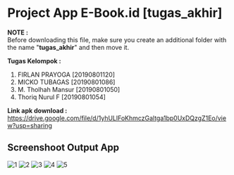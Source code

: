 # Project App E-Book.id [tugas_akhir]

**NOTE :**\
Before downloading this file, make sure you create an additional folder with the name "**tugas_akhir**" and then move it.

**Tugas Kelompok :**
1. FIRLAN PRAYOGA    [20190801120]
2. MICKO TUBAGAS     [20190801086]
3. M. Tholhah Mansur [20190801050]
4. Thoriq Nurul F    [20190801054]

**Link apk download :**\
https://drive.google.com/file/d/1yhULlFoKhmczGaltga1bp0UxDQzgZ1Eo/view?usp=sharing

## Screenshoot Output App

![1](https://user-images.githubusercontent.com/54829600/174437006-20f1f6ab-d2ca-408d-b571-afc0d8eb6971.png)
![2](https://user-images.githubusercontent.com/54829600/174437010-70b89b31-92df-4f42-b200-39ee375ce117.png)
![3](https://user-images.githubusercontent.com/54829600/174437013-e06ba7df-e5eb-46f5-a598-5db41dcc39a1.png)
![4](https://user-images.githubusercontent.com/54829600/174437018-366cb460-50a7-4d8c-b0b0-ca0843cef0bf.png)
![5](https://user-images.githubusercontent.com/54829600/174437020-aa6fd575-63e5-431a-bb24-826def1781ac.png)
